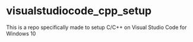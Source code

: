 # visualstudiocode_cpp_setup
This is a repo specifically made to setup C/C++ on Visual Studio Code for Windows 10
